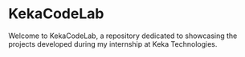 # KekaCodeLab
Welcome to KekaCodeLab, a repository dedicated to showcasing the projects developed during my internship at Keka Technologies. 
